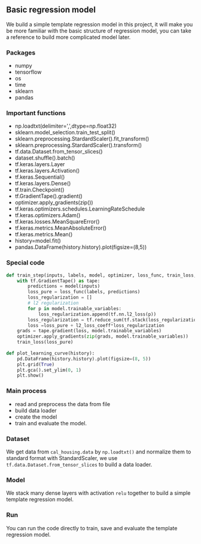 ## Basic regression model
We build a simple template regression model in this project, it will make you be more familiar with the basic structure of regression model, you can take a reference to build more complicated model later. 

### Packages
- numpy
- tensorflow
- os
- time
- sklearn
- pandas

### Important functions
- np.loadtxt(delimiter=',',dtype=np.float32)
- sklearn.model_selection.train_test_split()
- sklearn.preprocessing.StardardScaler().fit_transform()
- sklearn.preprocessing.StardardScaler().transform()
- tf.data.Dataset.from_tensor_slices()
- dataset.shuffle().batch()
- tf.keras.layers.Layer
- tf.keras.layers.Activation()
- tf.keras.Sequential()
- tf.keras.layers.Dense()
- tf.train.Checkpoint()
- tf.GradientTape().gradient()
- optimizer.apply_gradients(zip())
- tf.keras.optimizers.schedules.LearningRateSchedule
- tf.keras.optimizers.Adam()
- tf.keras.losses.MeanSquareError()
- tf.keras.metrics.MeanAbsoluteError()
- tf.keras.metrics.Mean()
- history=model.fit()
- pandas.DataFrame(history.history).plot(figsize=(8,5))

### Special code
```python    
def train_step(inputs, labels, model, optimizer, loss_func, train_loss, l2_loss_coeff=0.0001):
    with tf.GradientTape() as tape:
        predictions = model(inputs)
        loss_pure = loss_func(labels, predictions)
        loss_regularization = []
        # l2 regularization
        for p in model.trainable_variables:
            loss_regularization.append(tf.nn.l2_loss(p))
        loss_regularization = tf.reduce_sum(tf.stack(loss_regularization))
        loss =loss_pure + l2_loss_coeff*loss_regularization
    grads = tape.gradient(loss, model.trainable_variables)
    optimizer.apply_gradients(zip(grads, model.trainable_variables))
    train_loss(loss_pure)
    
def plot_learning_curve(history):
    pd.DataFrame(history.history).plot(figsize=(8, 5))
    plt.grid(True)
    plt.gca().set_ylim(0, 1)
    plt.show()
```

### Main process
- read and preprocess the data from file 
- build data loader
- create the model
- train and evaluate the model.

### Dataset
We get data from `cal_housing.data` by `np.loadtxt()` and normalize them to standard format with StandardScaler, we use `tf.data.Dataset.from_tensor_slices` to build a data loader.

### Model
We stack many dense layers with activation `relu` together to build a simple template regression model.

### Run
You can run the code directly to train, save and evaluate the template regression model.